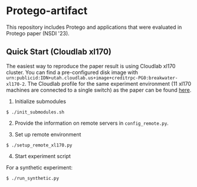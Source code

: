 # Protego-artifact

This repository includes Protego and applications that
were evaluated in Protego paper (NSDI '23).

## Quick Start (Cloudlab xl170)
The easiest way to reproduce the paper result is using Cloudlab xl170 cluster. You can find a pre-configured disk image with `urn:publicid:IDN+utah.cloudlab.us+image+creditrpc-PG0:breakwater-xl170-2`. The Cloudlab profile for the same experiment environment (11 xl170 machines are connected to a single switch) as the paper can be found [here](https://www.cloudlab.us/p/CreditRPC/breakwater-compact/0).

1. Initialize submodules
```
$ ./init_submodules.sh
```

2. Provide the information on remote servers in `config_remote.py`.

3. Set up remote environment
```
$ ./setup_remote_xl170.py
```

4. Start experiment script

For a synthetic experiment:
```
$ ./run_synthetic.py
```
